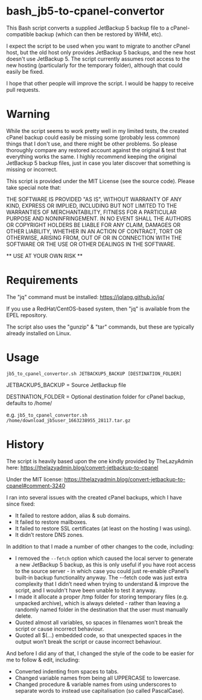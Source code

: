 # bash_jb5-to-cpanel-convertor
This Bash script converts a supplied JetBackup 5 backup file to a cPanel-compatible backup (which can then be restored by WHM, etc).

I expect the script to be used when you want to migrate to another cPanel host, but the old host only provides JetBackup 5 backups, and the new host doesn't use JetBackup 5.  The script currently assumes root access to the new hosting (particularly for the temporary folder), although that could easily be fixed.

I hope that other people will improve the script.  I would be happy to receive pull requests.

# Warning
While the script seems to work pretty well in my limited tests, the created cPanel backup could easily be missing some (probably less common) things that I don't use, and there might be other problems.  So please thoroughly compare any restored account against the original & test that everything works the same.  I highly recommend keeping the original JetBackup 5 backup files, just in case you later discover that something is missing or incorrect.

This script is provided under the MIT License (see the source code).  Please take special note that:

THE SOFTWARE IS PROVIDED "AS IS", WITHOUT WARRANTY OF ANY KIND, EXPRESS OR
IMPLIED, INCLUDING BUT NOT LIMITED TO THE WARRANTIES OF MERCHANTABILITY,
FITNESS FOR A PARTICULAR PURPOSE AND NONINFRINGEMENT. IN NO EVENT SHALL THE
AUTHORS OR COPYRIGHT HOLDERS BE LIABLE FOR ANY CLAIM, DAMAGES OR OTHER
LIABILITY, WHETHER IN AN ACTION OF CONTRACT, TORT OR OTHERWISE, ARISING FROM,
OUT OF OR IN CONNECTION WITH THE SOFTWARE OR THE USE OR OTHER DEALINGS IN THE
SOFTWARE.

** USE AT YOUR OWN RISK **

# Requirements
The "jq" command must be installed: 
https://jqlang.github.io/jq/

If you use a RedHat/CentOS-based system, then "jq" is available from the EPEL repository.

The script also uses the "gunzip" & "tar" commands, but these are typically already installed on Linux.

# Usage
`jb5_to_cpanel_convertor.sh JETBACKUP5_BACKUP [DESTINATION_FOLDER]`

JETBACKUP5_BACKUP  = Source JetBackup file

DESTINATION_FOLDER = Optional destination folder for cPanel backup, defaults to /home/

e.g. 
`jb5_to_cpanel_convertor.sh /home/download_jb5user_1663238955_28117.tar.gz`

# History
The script is heavily based upon the one kindly provided by TheLazyAdmin here:
https://thelazyadmin.blog/convert-jetbackup-to-cpanel

Under the MIT license:
https://thelazyadmin.blog/convert-jetbackup-to-cpanel#comment-3240

I ran into several issues with the created cPanel backups, which I have since fixed:
* It failed to restore addon, alias & sub domains.
* It failed to restore mailboxes.
* It failed to restore SSL certificates (at least on the hosting I was using).
* It didn’t restore DNS zones.

In addition to that I made a number of other changes to the code, including:
* I removed the `--fetch` option which caused the local server to generate a new JetBackup 5 backup, as this is only useful if you have root access to the source server - in which case you could just re-enable cPanel’s built-in backup functionality anyway.  The --fetch code was just extra complexity that I didn’t need when trying to understand & improve the script, and I wouldn't have been unable to test it anyway.
* I made it allocate a proper /tmp folder for storing temporary files (e.g. unpacked archive), which is always deleted - rather than leaving a randomly named folder in the destination that the user must manually delete.
* Quoted almost all variables, so spaces in filenames won’t break the script or cause incorrect behaviour.
* Quoted all $(…) embedded code, so that unexpected spaces in the output won’t break the script or cause incorrect behaviour.

And before I did any of that, I changed the style of the code to be easier for me to follow & edit, including:
* Converted indenting from spaces to tabs.
* Changed variable names from being all UPPERCASE to lowercase.
* Changed procedure & variable names from using underscores to separate words to instead use capitalisation (so called PascalCase).
